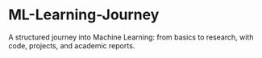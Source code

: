 # ML-Learning-Journey
A structured journey into Machine Learning: from basics to research, with code, projects, and academic reports.
